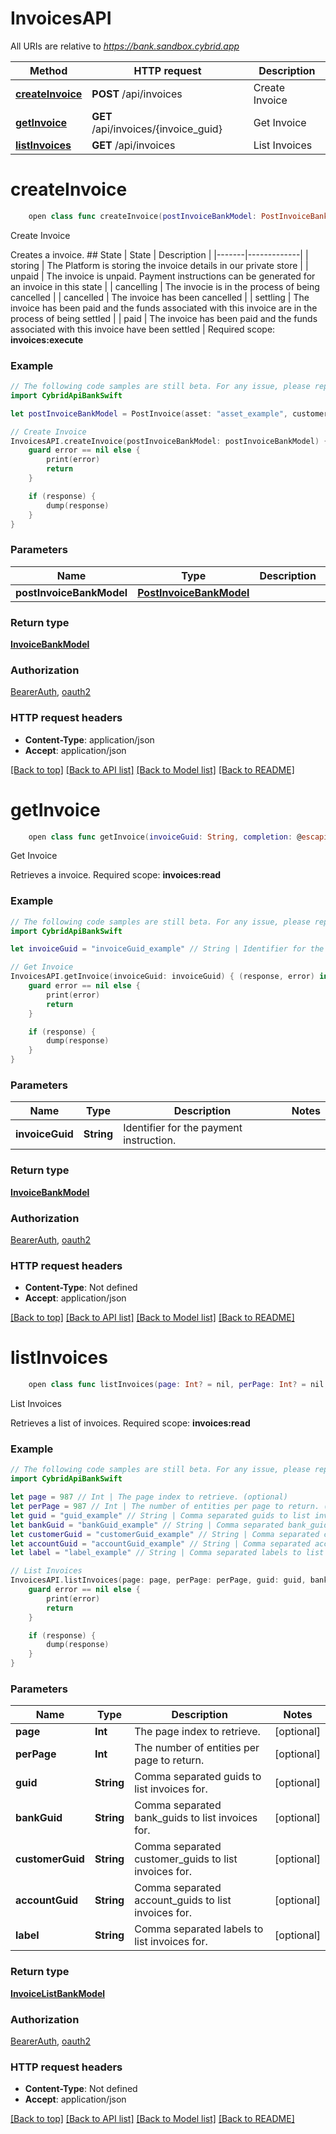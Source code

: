 # InvoicesAPI

All URIs are relative to *https://bank.sandbox.cybrid.app*

Method | HTTP request | Description
------------- | ------------- | -------------
[**createInvoice**](InvoicesAPI.md#createinvoice) | **POST** /api/invoices | Create Invoice
[**getInvoice**](InvoicesAPI.md#getinvoice) | **GET** /api/invoices/{invoice_guid} | Get Invoice
[**listInvoices**](InvoicesAPI.md#listinvoices) | **GET** /api/invoices | List Invoices


# **createInvoice**
```swift
    open class func createInvoice(postInvoiceBankModel: PostInvoiceBankModel, completion: @escaping (_ data: InvoiceBankModel?, _ error: Error?) -> Void)
```

Create Invoice

Creates a invoice.  ## State  | State | Description | |-------|-------------| | storing    | The Platform is storing the invoice details in our private store | | unpaid     | The invoice is unpaid. Payment instructions can be generated for an invoice in this state | | cancelling | The invocie is in the process of being cancelled | | cancelled  | The invoice has been cancelled |  | settling   | The invoice has been paid and the funds associated with this invoice are in the process of being settled | | paid       | The invoice has been paid and the funds associated with this invoice have been settled |     Required scope: **invoices:execute**

### Example
```swift
// The following code samples are still beta. For any issue, please report via http://github.com/OpenAPITools/openapi-generator/issues/new
import CybridApiBankSwift

let postInvoiceBankModel = PostInvoice(asset: "asset_example", customerGuid: "customerGuid_example", receiveAmount: 123, deliverAmount: 123, labels: ["labels_example"]) // PostInvoiceBankModel | 

// Create Invoice
InvoicesAPI.createInvoice(postInvoiceBankModel: postInvoiceBankModel) { (response, error) in
    guard error == nil else {
        print(error)
        return
    }

    if (response) {
        dump(response)
    }
}
```

### Parameters

Name | Type | Description  | Notes
------------- | ------------- | ------------- | -------------
 **postInvoiceBankModel** | [**PostInvoiceBankModel**](PostInvoiceBankModel.md) |  | 

### Return type

[**InvoiceBankModel**](InvoiceBankModel.md)

### Authorization

[BearerAuth](../README.md#BearerAuth), [oauth2](../README.md#oauth2)

### HTTP request headers

 - **Content-Type**: application/json
 - **Accept**: application/json

[[Back to top]](#) [[Back to API list]](../README.md#documentation-for-api-endpoints) [[Back to Model list]](../README.md#documentation-for-models) [[Back to README]](../README.md)

# **getInvoice**
```swift
    open class func getInvoice(invoiceGuid: String, completion: @escaping (_ data: InvoiceBankModel?, _ error: Error?) -> Void)
```

Get Invoice

Retrieves a invoice.  Required scope: **invoices:read**

### Example
```swift
// The following code samples are still beta. For any issue, please report via http://github.com/OpenAPITools/openapi-generator/issues/new
import CybridApiBankSwift

let invoiceGuid = "invoiceGuid_example" // String | Identifier for the payment instruction.

// Get Invoice
InvoicesAPI.getInvoice(invoiceGuid: invoiceGuid) { (response, error) in
    guard error == nil else {
        print(error)
        return
    }

    if (response) {
        dump(response)
    }
}
```

### Parameters

Name | Type | Description  | Notes
------------- | ------------- | ------------- | -------------
 **invoiceGuid** | **String** | Identifier for the payment instruction. | 

### Return type

[**InvoiceBankModel**](InvoiceBankModel.md)

### Authorization

[BearerAuth](../README.md#BearerAuth), [oauth2](../README.md#oauth2)

### HTTP request headers

 - **Content-Type**: Not defined
 - **Accept**: application/json

[[Back to top]](#) [[Back to API list]](../README.md#documentation-for-api-endpoints) [[Back to Model list]](../README.md#documentation-for-models) [[Back to README]](../README.md)

# **listInvoices**
```swift
    open class func listInvoices(page: Int? = nil, perPage: Int? = nil, guid: String? = nil, bankGuid: String? = nil, customerGuid: String? = nil, accountGuid: String? = nil, label: String? = nil, completion: @escaping (_ data: InvoiceListBankModel?, _ error: Error?) -> Void)
```

List Invoices

Retrieves a list of invoices.  Required scope: **invoices:read**

### Example
```swift
// The following code samples are still beta. For any issue, please report via http://github.com/OpenAPITools/openapi-generator/issues/new
import CybridApiBankSwift

let page = 987 // Int | The page index to retrieve. (optional)
let perPage = 987 // Int | The number of entities per page to return. (optional)
let guid = "guid_example" // String | Comma separated guids to list invoices for. (optional)
let bankGuid = "bankGuid_example" // String | Comma separated bank_guids to list invoices for. (optional)
let customerGuid = "customerGuid_example" // String | Comma separated customer_guids to list invoices for. (optional)
let accountGuid = "accountGuid_example" // String | Comma separated account_guids to list invoices for. (optional)
let label = "label_example" // String | Comma separated labels to list invoices for. (optional)

// List Invoices
InvoicesAPI.listInvoices(page: page, perPage: perPage, guid: guid, bankGuid: bankGuid, customerGuid: customerGuid, accountGuid: accountGuid, label: label) { (response, error) in
    guard error == nil else {
        print(error)
        return
    }

    if (response) {
        dump(response)
    }
}
```

### Parameters

Name | Type | Description  | Notes
------------- | ------------- | ------------- | -------------
 **page** | **Int** | The page index to retrieve. | [optional] 
 **perPage** | **Int** | The number of entities per page to return. | [optional] 
 **guid** | **String** | Comma separated guids to list invoices for. | [optional] 
 **bankGuid** | **String** | Comma separated bank_guids to list invoices for. | [optional] 
 **customerGuid** | **String** | Comma separated customer_guids to list invoices for. | [optional] 
 **accountGuid** | **String** | Comma separated account_guids to list invoices for. | [optional] 
 **label** | **String** | Comma separated labels to list invoices for. | [optional] 

### Return type

[**InvoiceListBankModel**](InvoiceListBankModel.md)

### Authorization

[BearerAuth](../README.md#BearerAuth), [oauth2](../README.md#oauth2)

### HTTP request headers

 - **Content-Type**: Not defined
 - **Accept**: application/json

[[Back to top]](#) [[Back to API list]](../README.md#documentation-for-api-endpoints) [[Back to Model list]](../README.md#documentation-for-models) [[Back to README]](../README.md)

